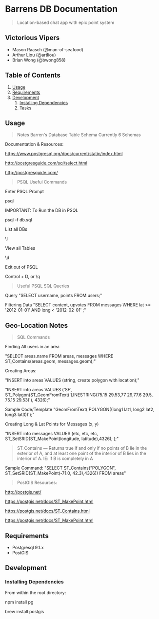 # Barrens DB Documentation

> Location-based chat app with epic point system

## Victorious Vipers

  - Mason Raasch (@man-of-seafood)
  - Arthur Liou (@artliou)
  - Brian Wong (@bwong858)

## Table of Contents

1. [Usage](#Usage)
1. [Requirements](#requirements)
1. [Development](#development)
    1. [Installing Dependencies](#installing-dependencies)
    1. [Tasks](#tasks)

## Usage

> Notes
Barren's Database Table Schema
Currently 6 Schemas

Documentation & Resources:

https://www.postgresql.org/docs/current/static/index.html

http://postgresguide.com/sql/select.html

http://postgresguide.com/

> PSQL Useful Commands

Enter PSQL Prompt

psql

IMPORTANT: To Run the DB in PSQL

psql -f db.sql

List all DBs

\l

View all Tables

\d

Exit out of PSQL

Control + D, or
\q

> Useful PSQL SQL Queries

Query
"SELECT username, points FROM users;"

Filtering Data
"SELECT content, upvotes
FROM messages
WHERE lat >= '2012-01-01'
  AND long < '2012-02-01'
 ;"

## Geo-Location Notes
> SQL Commands

Finding All users in an area

"SELECT areas.name FROM areas, messages WHERE ST_Contains(areas.geom, messages.geom);"

Creating Areas:

"INSERT into areas VALUES (string, create polygon with location);"

"INSERT into areas VALUES ('SF', ST_Polygon(ST_GeomFromText('LINESTRING(75.15 29.53,77 29,77.6 29.5, 75.15 29.53)'), 4326);"

Sample Code/Template
"GeomFromText('POLYGON((long1 lat1, long2 lat2, long3 lat3))');"

Creating Long & Lat Points for Messages (x, y)

"INSERT into messages VALUES (etc, etc, etc, ST_SetSRID(ST_MakePoint(longitude, latitude),4326); );"

> ST_Contains — Returns true if and only if no points of B lie in the exterior of A, and at least one point of the interior of B lies in the interior of A.
IE: if B is completely in A

Sample Command: "SELECT ST_Contains("POLYGON", ST_SetSRID(ST_MakePoint(-71.0, 42.3),4326)) FROM areas"

> PostGIS Resources:

http://postgis.net/

https://postgis.net/docs/ST_MakePoint.html

https://postgis.net/docs/ST_Contains.html

https://postgis.net/docs/ST_MakePoint.html

## Requirements

- Postgresql 9.1.x
- PostGIS

## Development

### Installing Dependencies

From within the root directory:

npm install pg

brew install postgis